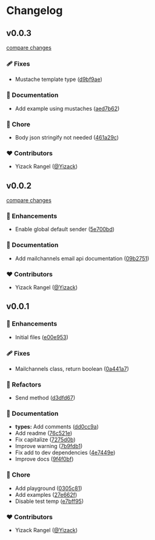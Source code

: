 # Changelog


## v0.0.3

[compare changes](https://github.com/Yizack/nuxt-mailchannels/compare/v0.0.2...v0.0.3)

### 🩹 Fixes

- Mustache template type ([d9bf9ae](https://github.com/Yizack/nuxt-mailchannels/commit/d9bf9ae))

### 📖 Documentation

- Add example using mustaches ([aed7b62](https://github.com/Yizack/nuxt-mailchannels/commit/aed7b62))

### 🏡 Chore

- Body json stringify not needed ([461a29c](https://github.com/Yizack/nuxt-mailchannels/commit/461a29c))

### ❤️ Contributors

- Yizack Rangel ([@Yizack](http://github.com/Yizack))

## v0.0.2

[compare changes](https://github.com/Yizack/nuxt-mailchannels/compare/v0.0.1...v0.0.2)

### 🚀 Enhancements

- Enable global default sender ([5e700bd](https://github.com/Yizack/nuxt-mailchannels/commit/5e700bd))

### 📖 Documentation

- Add mailchannels email api documentation ([09b2751](https://github.com/Yizack/nuxt-mailchannels/commit/09b2751))

### ❤️ Contributors

- Yizack Rangel ([@Yizack](http://github.com/Yizack))

## v0.0.1


### 🚀 Enhancements

- Initial files ([e00e953](https://github.com/Yizack/nuxt-mailchannels/commit/e00e953))

### 🩹 Fixes

- Mailchannels class, return boolean ([0a441a7](https://github.com/Yizack/nuxt-mailchannels/commit/0a441a7))

### 💅 Refactors

- Send method ([d3dfd67](https://github.com/Yizack/nuxt-mailchannels/commit/d3dfd67))

### 📖 Documentation

- **types:** Add comments ([dd0cc9a](https://github.com/Yizack/nuxt-mailchannels/commit/dd0cc9a))
- Add readme ([76c521e](https://github.com/Yizack/nuxt-mailchannels/commit/76c521e))
- Fix capitalize ([7275d0b](https://github.com/Yizack/nuxt-mailchannels/commit/7275d0b))
- Improve warning ([7b9fdb1](https://github.com/Yizack/nuxt-mailchannels/commit/7b9fdb1))
- Fix add to dev dependencies ([4e7449e](https://github.com/Yizack/nuxt-mailchannels/commit/4e7449e))
- Improve docs ([9f4f0bf](https://github.com/Yizack/nuxt-mailchannels/commit/9f4f0bf))

### 🏡 Chore

- Add playground ([0305c81](https://github.com/Yizack/nuxt-mailchannels/commit/0305c81))
- Add examples ([27e662f](https://github.com/Yizack/nuxt-mailchannels/commit/27e662f))
- Disable test temp ([e7bff95](https://github.com/Yizack/nuxt-mailchannels/commit/e7bff95))

### ❤️ Contributors

- Yizack Rangel ([@Yizack](http://github.com/Yizack))

